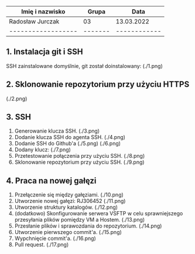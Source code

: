 | Imię i nazwisko  | Grupa | Data       |
|------------------|-------|------------|
| Radosław Jurczak | 03    | 13.03.2022 |
|------------------|-------|------------|
## 1. Instalacja git i SSH
SSH zainstalowane domyślnie, git został doinstalowany:
(./1.png)
## 2. Sklonowanie repozytorium przy użyciu HTTPS
(./2.png)
## 3. SSH
1. Generowanie klucza SSH.
(./3.png)
2. Dodanie klucza SSH do agenta SSH.
(./4.png)
3. Dodanie SSH do Github'a
(./5.png)
(./6.png)
4. Dodany klucz:
(./7.png)
5. Przetestowanie połączenia przy użyciu SSH.
(./8.png)
6.  Sklonowanie repozytorium przy użyciu SSH.
(./9.png)
## 4. Praca na nowej gałęzi
1. Przełączenie się między gałęziami.
(./10.png)
2. Utworzenie nowej gałęzi: RJ306452
(./11.png)
3. Utworzenie struktury katalogów.
(./12.png)
4. (dodatkowo) Skonfigurowanie serwera VSFTP w celu sprawniejszego przesyłania plików pomiędzy VM a Hostem.
(./13.png)
5. Przesłanie plików i sprawozdania do repozytorium.
(./14.png)
6. Utworzenie pierwszego commit'a.
(./15.png)
7. Wypchnięcie commit'a.
(./16.png)
8. Pull request.
(./17.png)